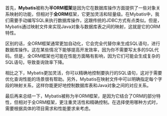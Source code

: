 首先，**Mybatis**被称为**半ORM框架**是因为它在数据库操作方面提供了一些对象关系映射的功能，但相对于**全ORM**框架，它更加灵活和轻量级。在Mybatis中，我们需要手动编写SQL来执行数据库操作，这跟传统的JDBC方式有点类似。但是，Mybatis通过映射文件来实现Java对象与数据库表之间的映射，这就是它的ORM特性。



区别的话，全ORM框架通常更加自动化，它会完全代替你来生成SQL语句，进行数据库操作。这在某些情况下能够提高开发效率，因为你不需要写太多的SQL代码。但是，全ORM框架也可能在性能方面略有影响，因为它们可能会生成复杂的SQL语句，导致查询效率下降。



相比之下，Mybatis更加灵活，你可以精确地控制要执行的SQL语句，这对于需要优化查询性能的场景很有帮助。另外，Mybatis在映射文件中可以明确指定每个字段的映射关系，这样你能更好地控制数据库表和Java对象之间的对应关系。



最后再来总结一下，Mybatis被称为半ORM框架，是因为它结合了ORM的部分特性，但相对于全ORM框架，更注重灵活性和精确控制。在选择使用哪种方式时，需要根据具体的项目需求和性能要求来考虑。

